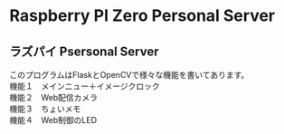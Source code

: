 # Raspberry PI Zero Personal Server  

## ラズパイ Psersonal Server 
このプログラムはFlaskとOpenCVで様々な機能を書いてあります。  
機能１　メインニュー＋イメージクロック  
機能２　Web配信カメラ  
機能３　ちょいメモ  
機能４　Web制御のLED  
